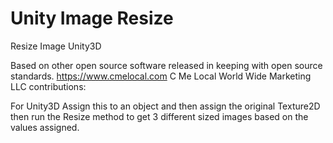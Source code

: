 # Unity Image Resize
Resize Image Unity3D 

Based on other open source software released in keeping with open source standards.
https://www.cmelocal.com C Me Local World Wide Marketing LLC contributions:

For Unity3D Assign this to an object and then assign the original Texture2D then run the Resize method to get 3 different sized images based on the values assigned.
